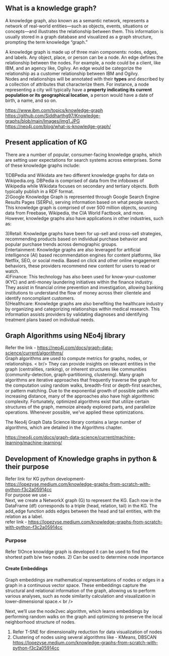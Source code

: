 ## What is a knowledge graph?
A knowledge graph, also known as a semantic network, represents a network of real-world entities—such as objects, events, situations or concepts—and illustrates the relationship between them. This information is usually stored in a graph database and visualized as a graph structure, prompting the term knowledge “graph.”

A knowledge graph is made up of three main components: nodes, edges, and labels. Any object, place, or person can be a node. An edge defines the relationship between the nodes. For example, a node could be a client, like IBM, and an agency like, Ogilvy. An edge would be categorize the relationship as a customer relationship between IBM and Ogilvy. <br />
Nodes and relationships will be annotated with their **types** and described by a collection of attributes that characterize them. For instance, a node representing a city will typically have a **property indicating its current population or its geographical location**, a person would have a date of birth, a name, and so on.


https://www.ibm.com/topics/knowledge-graph  <br />
https://github.com/Siddharthg97/Knowledge-graphs/blob/main/Images/img1.JPG <br />https://neo4j.com/blog/what-is-knowledge-graph/ <br />

## Present application of KG
There are a number of popular, consumer-facing knowledge graphs, which are setting user expectations for search systems across enterprises. Some of these knowledge graphs include:<br />

1)DBPedia and Wikidata are two different knowledge graphs for data on Wikipedia.org. DBPedia is comprised of data from the infoboxes of Wikipedia while Wikidata focuses on secondary and tertiary objects. Both typically publish in a RDF format.  <br />
2)Google Knowledge Graph is represented through Google Search Engine Results Pages (SERPs), serving information based on what people search. This knowledge graph is comprised of over 500 million objects, sourcing data from Freebase, Wikipedia, the CIA World Factbook, and more. <br />
However, knowledge graphs also have applications in other industries, such as:

3)Retail: Knowledge graphs have been for up-sell and cross-sell strategies, recommending products based on individual purchase behavior and popular purchase trends across demographic groups. <br />
Entertainment: Knowledge graphs are also leveraged for artificial intelligence (AI) based recommendation engines for content platforms, like Netflix, SEO, or social media. Based on click and other online engagement behaviors, these providers recommend new content for users to read or watch.<br />
4)Finance: This technology has also been used for know-your-customer (KYC) and anti-money laundering initiatives within the finance industry. They assist in financial crime prevention and investigation, allowing banking institutions to understand the flow of money across their clientele and identify noncompliant customers.<br />
5)Healthcare: Knowledge graphs are also benefiting the healthcare industry by organizing and categorizing relationships within medical research. This information assists providers by validating diagnoses and identifying treatment plans based on individual needs. 

## Graph Algorithms using NEo4j library
Refer the link - https://neo4j.com/docs/graph-data-science/current/algorithms/ <br />
Graph algorithms are used to compute metrics for graphs, nodes, or relationships. < br/>
They can provide insights on relevant entities in the graph (centralities, ranking), or inherent structures like communities (community-detection, graph-partitioning, clustering).
Many graph algorithms are iterative approaches that frequently traverse the graph for the computation using random walks, breadth-first or depth-first searches, or pattern matching.
Due to the exponential growth of possible paths with increasing distance, many of the approaches also have high algorithmic complexity.
Fortunately, optimized algorithms exist that utilize certain structures of the graph, memoize already explored parts, and parallelize operations. Whenever possible, we’ve applied these optimizations.

The Neo4j Graph Data Science library contains a large number of algorithms, which are detailed in the Algorithms chapter. <br />

https://neo4j.com/docs/graph-data-science/current/machine-learning/machine-learning/

## Development of Knowledge graphs in python & their purpose
Refer link for KG python development- https://lopezyse.medium.com/knowledge-graphs-from-scratch-with-python-f3c2a05914cc <br />
For purpose we use - <br />
Next, we create a NetworkX graph (G) to represent the KG. Each row in the DataFrame (df) corresponds to a triple (head, relation, tail) in the KG. The add_edge function adds edges between the head and tail entities, with the relation as a label.<br />
refer link - https://lopezyse.medium.com/knowledge-graphs-from-scratch-with-python-f3c2a05914cc

### Purpose
Refer
1)Once knowldge graph is developed it can be used to find the shortest path b/w two nodes.
2) Can be used to determine node importance
#### Create Embeddings
Graph embeddings are mathematical representations of nodes or edges in a graph in a continuous vector space. These embeddings capture the structural and relational information of the graph, allowing us to perform various analyses, such as node similarity calculation and visualization in lower-dimensional space.< br />

Next, we’ll use the node2vec algorithm, which learns embeddings by performing random walks on the graph and optimizing to preserve the local neighborhood structure of nodes. <br />

1) Refer T-SNE for dimensionality reduction for data visualization of nodes <br />
2) Clustering of nodes using several algorithms like - KMeans, DBSCAN <br />
https://lopezyse.medium.com/knowledge-graphs-from-scratch-with-python-f3c2a05914cc

